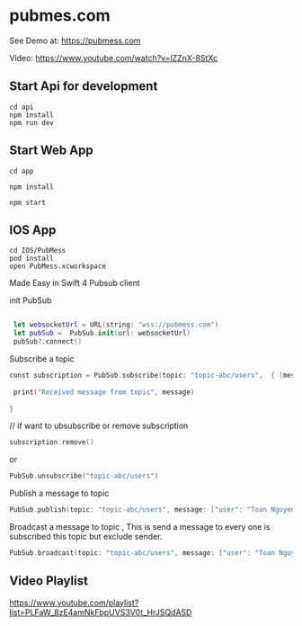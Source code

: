 # pubmes.com

See Demo at: https://pubmess.com

Video: https://www.youtube.com/watch?v=lZZnX-8StXc
## Start Api for development

```
cd api
npm install
npm run dev

```

## Start Web App

```
cd app

npm install

npm start

```


## IOS App

```
cd IOS/PubMess
pod install
open PubMess.xcworkspace
```



Made Easy in Swift 4 Pubsub client

init PubSub

```swift

 let websocketUrl = URL(string: "wss://pubmess.com")
 let pubSub =  PubSub.init(url: websocketUrl)
 pubSub?.connect()


```

Subscribe a topic

``` swift
const subscription = PubSub.subscribe(topic: "topic-abc/users",  { (message: Any) in
 
 print("Received message from topic", message)
 
}

```

// if want to ubsubscribe or remove subscription
```swift
subscription.remove() 
```
or 

```swift
PubSub.unsubscribe("topic-abc/users")

```



Publish a message to topic 

```swift
PubSub.publish(topic: "topic-abc/users", message: ["user": "Toan Nguyen Dinh"])

```



Broadcast a message to topic , This is send a message to every one is subscribed this topic but exclude sender. 

```swift
PubSub.broadcast(topic: "topic-abc/users", message: ["user": "Toan Nguyen Dinh"])
```



## Video Playlist

https://www.youtube.com/playlist?list=PLFaW_8zE4amNkFbpUVS3V0t_HrJSQdASD
